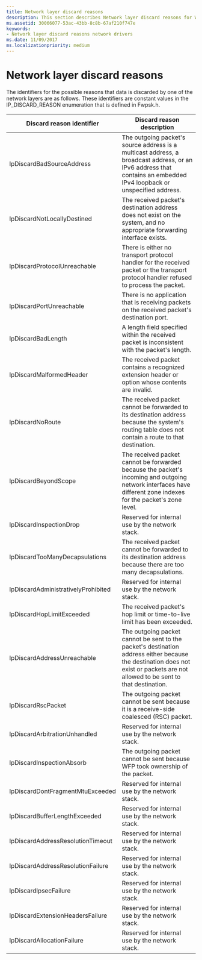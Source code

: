 ```yaml
---
title: Network layer discard reasons
description: This section describes Network layer discard reasons for Windows Filtering Platform callout drivers. |
ms.assetid: 30066077-53ac-43bb-8c8b-67af210f747e
keywords:
- Network layer discard reasons network drivers
ms.date: 11/09/2017
ms.localizationpriority: medium
---
```


# Network layer discard reasons

The identifiers for the possible reasons that data is discarded by one of the network layers are as follows. These identifiers are constant values in the IP_DISCARD_REASON enumeration that is defined in Fwpsk.h.

| Discard reason identifier | Discard reason description |
| --- | --- |
| IpDiscardBadSourceAddress | The outgoing packet's source address is a multicast address, a broadcast address, or an IPv6 address that contains an embedded IPv4 loopback or unspecified address. |
| IpDiscardNotLocallyDestined | The received packet's destination address does not exist on the system, and no appropriate forwarding interface exists. |
| IpDiscardProtocolUnreachable | There is either no transport protocol handler for the received packet or the transport protocol handler refused to process the packet. |
| IpDiscardPortUnreachable | There is no application that is receiving packets on the received packet's destination port. |
| IpDiscardBadLength | A length field specified within the received packet is inconsistent with the packet's length. |
| IpDiscardMalformedHeader | The received packet contains a recognized extension header or option whose contents are invalid. |
| IpDiscardNoRoute | The received packet cannot be forwarded to its destination address because the system's routing table does not contain a route to that destination. |
| IpDiscardBeyondScope | The received packet cannot be forwarded because the packet's incoming and outgoing network interfaces have different zone indexes for the packet's zone level. |
| IpDiscardInspectionDrop | Reserved for internal use by the network stack. |
| IpDiscardTooManyDecapsulations | The received packet cannot be forwarded to its destination address because there are too many decapsulations. |
| IpDiscardAdministrativelyProhibited | Reserved for internal use by the network stack. |
| IpDiscardHopLimitExceeded | The received packet's hop limit or time-to-live limit has been exceeded. |
| IpDiscardAddressUnreachable | The outgoing packet cannot be sent to the packet's destination address either because the destination does not exist or packets are not allowed to be sent to that destination. |
| IpDiscardRscPacket | The outgoing packet cannot be sent because it is a receive-side coalesced (RSC) packet. |
| IpDiscardArbitrationUnhandled | Reserved for internal use by the network stack. |
| IpDiscardInspectionAbsorb | The outgoing packet cannot be sent because WFP took ownership of the packet. |
| IpDiscardDontFragmentMtuExceeded | Reserved for internal use by the network stack. |
| IpDiscardBufferLengthExceeded | Reserved for internal use by the network stack. |
| IpDiscardAddressResolutionTimeout | Reserved for internal use by the network stack. |
| IpDiscardAddressResolutionFailure | Reserved for internal use by the network stack. |
| IpDiscardIpsecFailure | Reserved for internal use by the network stack. |
| IpDiscardExtensionHeadersFailure | Reserved for internal use by the network stack. |
| IpDiscardAllocationFailure | Reserved for internal use by the network stack. |

